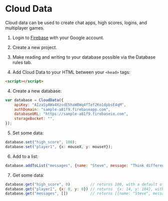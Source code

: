 # Cloud Data
 		
 Cloud data can be used to create chat apps, high scores, logins, and multiplayer games.		
 		
 1) Login to [Firebase](https://firebase.google.com/) with your Google account.		
 		
 2) Create a new project.
 		
 3) Make reading and writing to your database possible via the Database rules tab.		
 
 4) Add Cloud Data to your HTML between your `<head>` tags:
 
 ```html
 <script></script>
 ```
 		
 4) Create a new database:	
 		
 ```javascript		
 var database = CloudData({		
     apiKey: "AIzaSyAWa4XzsdE5haWBWq4fTef2Ko1dpbsE4qM",		
     authDomain: "sample-a81f9.firebaseapp.com",		
     databaseURL: "https://sample-a81f9.firebaseio.com",		
     storageBucket: "",		
 });		
 ```		
 		
 5) Set some data:		
 		
 ```javascript		
 database.set("high_score", 100);		
 database.set("player1", {x: mouseX, y: mouseY});		
 ```		
 
 6) Add to a list:		
 		
 ```javascript		
 database.addToList("messages", {name: "Steve", message: "Think different"}) 	
 ```
 		
 7) Get some data:		
 		
 ```javascript		
 database.get("high_score", 0)         // returns 100, with a default of 0		
 database.get("player1", {x: 0, y: 0}) // returns  {x: 14, y: 104}, with a default of {x: 0, y: 0}		
 database.get("messages", [])          // returns [{name: "Steve", message: "Think different"}], with a default of []
 ```
